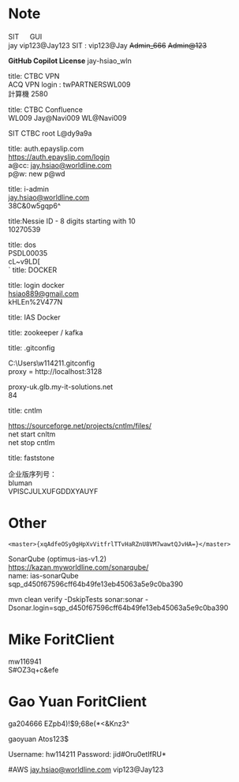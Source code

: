 # Note

SIT 　 GUI  
jay
vip123@Jay123
SIT : vip123@Jay
~~Admin_666~~
~~Admin@123~~

**GitHub Copilot License**
jay-hsiao_wln

title: CTBC VPN  
ACQ VPN login : twPARTNERSWL009  
計算機 2580

title: CTBC Confluence  
WL009
Jay@Navi009
WL@Navi009

SIT CTBC
root
L@dy9a9a

title: auth.epayslip.com  
https://auth.epayslip.com/login  
a@cc: jay.hsiao@worldline.com  
p@w: new p@wd

title: i-admin  
jay.hsiao@worldline.com  
38C&0w5gqp6^

title:Nessie ID - 8 digits starting with 10  
10270539

title: dos  
PSDL00035  
cL~v9LD[  
`
title: DOCKER

title: login docker  
hsiao889@gmail.com  
kHLEn%2V477N

title: IAS Docker

title: zookeeper / kafka

title: .gitconfig

C:\Users\w114211\.gitconfig  
proxy = http://localhost:3128

proxy-uk.glb.my-it-solutions.net  
84

title: cntlm

https://sourceforge.net/projects/cntlm/files/  
net start cnltm  
net stop cntlm

title: faststone

企业版序列号：  
bluman  
VPISCJULXUFGDDXYAUYF

# Other

`<master>{xqAdfeOSy0gHpXvVitfrlTTvHaRZnU8VM7wawtQJvHA=}</master>`

SonarQube (optimus-ias-v1.2)  
https://kazan.myworldline.com/sonarqube/  
name: ias-sonarQube  
sqp_d450f67596cff64b49fe13eb45063a5e9c0ba390

mvn clean verify -DskipTests sonar:sonar -Dsonar.login=sqp_d450f67596cff64b49fe13eb45063a5e9c0ba390

# Mike ForitClient

mw116941  
S#OZ3q+c&efe

# Gao Yuan ForitClient

ga204666
EZpb4)!$9;68e(\*<&Knz3^

gaoyuan
Atos123$

Username: hw114211
Password: jid#Oru0etIfRU\*

#AWS
jay.hsiao@worldline.com
vip123@Jay123
